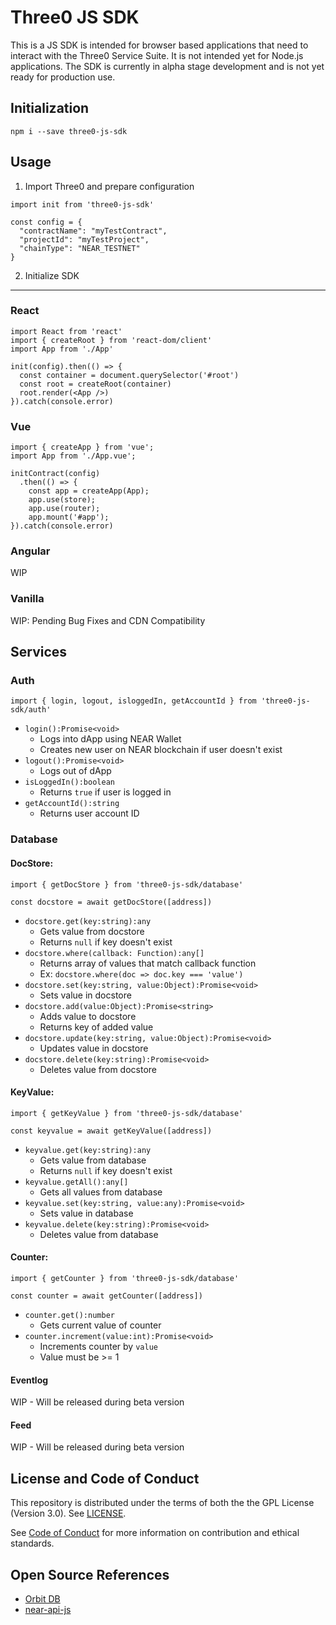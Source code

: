 # Three0 JS SDK
This is a JS SDK is intended for browser based applications that need to interact with the Three0 Service Suite. It is not intended yet for Node.js applications. The SDK is currently in alpha stage development and is not yet ready for production use.

## Initialization
```
npm i --save three0-js-sdk
```
## Usage
1. Import Three0 and prepare configuration
```
import init from 'three0-js-sdk'

const config = {
  "contractName": "myTestContract",
  "projectId": "myTestProject",
  "chainType": "NEAR_TESTNET"
}
```
2. Initialize SDK
- - - -
### React
```
import React from 'react'
import { createRoot } from 'react-dom/client'
import App from './App'

init(config).then(() => {
  const container = document.querySelector('#root')
  const root = createRoot(container)
  root.render(<App />)
}).catch(console.error)
```
### Vue
```
import { createApp } from 'vue';
import App from './App.vue';

initContract(config)
  .then(() => {
    const app = createApp(App);
    app.use(store);
    app.use(router);
    app.mount('#app');
}).catch(console.error)
```
### Angular
WIP

### Vanilla
WIP: Pending Bug Fixes and CDN Compatibility

## Services
### Auth
```
import { login, logout, isloggedIn, getAccountId } from 'three0-js-sdk/auth'
```
* `login():Promise<void>`
  * Logs into dApp using NEAR Wallet
  * Creates new user on NEAR blockchain if user doesn't exist
* `logout():Promise<void>`
  * Logs out of dApp
* `isLoggedIn():boolean`
  * Returns `true` if user is logged in
* `getAccountId():string`
  * Returns user account ID
### Database

#### **DocStore**: 
```
import { getDocStore } from 'three0-js-sdk/database'

const docstore = await getDocStore([address])
```
* `docstore.get(key:string):any`
  * Gets value from docstore
  * Returns `null` if key doesn't exist
* `docstore.where(callback: Function):any[]`
  * Returns array of values that match callback function
  * Ex: `docstore.where(doc => doc.key === 'value')`
* `docstore.set(key:string, value:Object):Promise<void>`
  * Sets value in docstore
* `docstore.add(value:Object):Promise<string>`
  * Adds value to docstore
  * Returns key of added value
* `docstore.update(key:string, value:Object):Promise<void>`
  * Updates value in docstore
* `docstore.delete(key:string):Promise<void>`
  * Deletes value from docstore
#### **KeyValue**:
```
import { getKeyValue } from 'three0-js-sdk/database'

const keyvalue = await getKeyValue([address])
```
* `keyvalue.get(key:string):any`
  * Gets value from database
  * Returns `null` if key doesn't exist
* `keyvalue.getAll():any[]`
  * Gets all values from database
* `keyvalue.set(key:string, value:any):Promise<void>`
  * Sets value in database
* `keyvalue.delete(key:string):Promise<void>`
  * Deletes value from database
#### **Counter**:
```
import { getCounter } from 'three0-js-sdk/database'

const counter = await getCounter([address])
```
* `counter.get():number`
  * Gets current value of counter
* `counter.increment(value:int):Promise<void>`
  * Increments counter by `value`
  * Value must be >= 1
#### **Eventlog**
WIP - Will be released during beta version
#### **Feed**
WIP - Will be released during beta version

## License and Code of Conduct
This repository is distributed under the terms of both the the GPL License (Version 3.0). See [LICENSE](LICENSE).

See [Code of Conduct](CODE_OF_CONDUCT.md) for more information on contribution and ethical standards.

## Open Source References
* [Orbit DB](https://orbitdb.org/)
* [near-api-js](https://github.com/near/near-api-js)